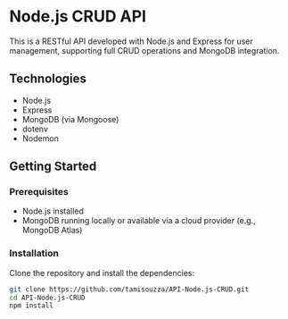 # Node.js CRUD API

This is a RESTful API developed with Node.js and Express for user management, supporting full CRUD operations and MongoDB integration.

## Technologies

- Node.js
- Express
- MongoDB (via Mongoose)
- dotenv
- Nodemon

## Getting Started

### Prerequisites

- Node.js installed
- MongoDB running locally or available via a cloud provider (e.g., MongoDB Atlas)

### Installation

Clone the repository and install the dependencies:

```bash
git clone https://github.com/tamisouzza/API-Node.js-CRUD.git
cd API-Node.js-CRUD
npm install
